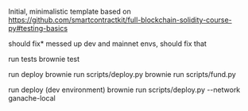 Initial, minimalistic template based on https://github.com/smartcontractkit/full-blockchain-solidity-course-py#testing-basics

should fix* messed up dev and mainnet envs, should fix that

run tests
brownie test

run deploy
brownie run scripts/deploy.py
brownie run scripts/fund.py

run deploy (dev environment)
brownie run scripts/deploy.py --network ganache-local
